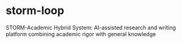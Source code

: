 # storm-loop
STORM-Academic Hybrid System: AI-assisted research and writing platform combining academic rigor with general knowledge
